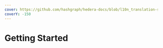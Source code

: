 ```yaml
---
cover: https://github.com/hashgraph/hedera-docs/blob/l10n_translation-staging/zh-CN/zh/.gitbook/assets/Hero-Desktop-EnterpriseApplications_2022-12-08-192047_ivzd.webp
coverY: -150
---
```


# Getting Started
